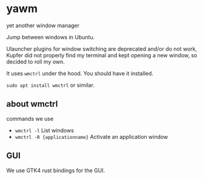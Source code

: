 # yawm

yet another window manager

Jump between windows in Ubuntu.

Ulauncher plugins for window switching are deprecated and/or do not work,
Kupfer did not properly find my terminal and kept opening a new window,
so decided to roll my own.

It uses `wmctrl` under the hood. You should have it installed.

`sudo apt install wmctrl` or similar.

## about wmctrl

commands we use

* `wmctrl -l` List windows
* `wmctrl -R {applicationname}` Activate an application window

## GUI

We use GTK4 rust bindings for the GUI.
